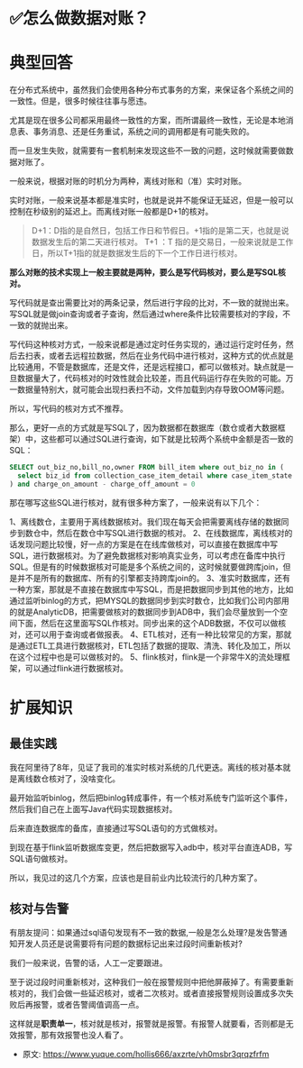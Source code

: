 # ✅怎么做数据对账？
<!--page header-->

<a name="H2is9"></a>
# 典型回答

在分布式系统中，虽然我们会使用各种分布式事务的方案，来保证各个系统之间的一致性。但是，很多时候往往事与愿违。

尤其是现在很多公司都采用最终一致性的方案，而所谓最终一致性，无论是本地消息表、事务消息、还是任务重试，系统之间的调用都是有可能失败的。

而一旦发生失败，就需要有一套机制来发现这些不一致的问题，这时候就需要做数据对账了。

一般来说，根据对账的时机分为两种，离线对账和（准）实时对账。

实时对账，一般来说基本都是准实时，也就是说并不能保证无延迟，但是一般可以控制在秒级别的延迟上。而离线对账一般都是D+1的核对。

> D+1：D指的是自然日，包括工作日和节假日。+1指的是第二天，也就是说数据发生后的第二天进行核对。
> T+1 ：T 指的是交易日，一般来说就是工作日，所以T+1指的就是数据发生后的下一个工作日进行核对。


**那么对账的技术实现上一般主要就是两种，要么是写代码核对，要么是写SQL核对。**

写代码就是查出需要比对的两条记录，然后进行字段的比对，不一致的就抛出来。
写SQL就是做join查询或者子查询，然后通过where条件比较需要核对的字段，不一致的就抛出来。

写代码这种核对方式，一般来说都是通过定时任务实现的，通过运行定时任务，然后去扫表，或者去远程拉数据，然后在业务代码中进行核对，这种方式的优点就是比较通用，不管是数据库，还是文件，还是远程接口，都可以做核对。缺点就是一旦数据量大了，代码核对的时效性就会比较差，而且代码运行存在失败的可能。万一数据量特别大，就可能会出现扫表扫不动，文件加载到内存导致OOM等问题。

所以，写代码的核对方式不推荐。

那么，更好一点的方式就是写SQL了，因为数据都在数据库（数仓或者大数据框架）中，这些都可以通过SQL进行查询，如下就是比较两个系统中金额是否一致的SQL：

```sql
SELECT out_biz_no,bill_no,owner FROM bill_item where out_biz_no in (
  select biz_id from collection_case_item_detail where case_item_state = "COLLECTING" and cur_ovd_principal > 0
) and charge_on_amount - charge_off_amount = 0 
```

那在哪写这些SQL进行核对，就有很多种方案了，一般来说有以下几个：

1、离线数仓，主要用于离线数据核对。我们现在每天会把需要离线存储的数据同步到数仓中，然后在数仓中写SQL进行数据的核对。
2、在线数据库，离线核对的话发现问题比较慢，好一点的方案是在在线库做核对，可以直接在数据库中写SQL，进行数据核对。为了避免数据核对影响真实业务，可以考虑在备库中执行SQL。但是有的时候数据核对可能是多个系统之间的，这时候就要做跨库join，但是并不是所有的数据库、所有的引擎都支持跨库join的。
3、准实时数据库，还有一种方案，那就是不直接在数据库中写SQL，而是把数据同步到其他的地方，比如通过监听binlog的方式，把MYSQL的数据同步到实时数仓，比如我们公司内部用的就是AnalyticDB，把需要做核对的数据同步到ADB中，我们会尽量放到一个空间下面，然后在这里面写SQL作核对。同步出来的这个ADB数据，不仅可以做核对，还可以用于查询或者做报表。
4、ETL核对，还有一种比较常见的方案，那就是通过ETL工具进行数据核对，ETL包括了数据的提取、清洗、转化及加工，所以在这个过程中也是可以做核对的。
5、flink核对，flink是一个非常牛X的流处理框架，可以通过flink进行数据核对。


<a name="dCYnD"></a>
# 扩展知识

<a name="nQoCv"></a>
## 最佳实践

我在阿里待了8年，见证了我司的准实时核对系统的几代更迭。离线的核对基本就是离线数仓核对了，没啥变化。

最开始监听binlog，然后把binlog转成事件，有一个核对系统专门监听这个事件，然后我们自己在上面写Java代码实现数据核对。

后来直连数据库的备库，直接通过写SQL语句的方式做核对。

到现在基于flink监听数据库变更，然后把数据写入adb中，核对平台直连ADB，写SQL语句做核对。

所以，我见过的这几个方案，应该也是目前业内比较流行的几种方案了。


<a name="w3vfs"></a>
## 核对与告警

有朋友提问：如果通过sql语句发现有不一致的数据,一般是怎么处理?是发告警通知开发人员还是说需要将有问题的数据标记出来过段时间重新核对?

我们一般来说，告警的话，人工一定要跟进。

至于说过段时间重新核对，这种我们一般在报警规则中把他屏蔽掉了。有需要重新核对的，我们会做一些延迟核对，或者二次核对。或者直接报警规则设置成多次失败后再报警，或者告警阈值调高一点。

这样就是**职责单一**，核对就是核对，报警就是报警。有报警人就要看，否则都是无效报警，那有效报警也没人看了。


<!--page footer-->
- 原文: <https://www.yuque.com/hollis666/axzrte/vh0msbr3qrqzfrfm>